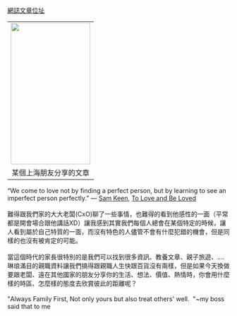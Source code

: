 <a href="https://blog.next-lab.ml/2017/05/next-lab-now-exercise-to-loved-and.html" target="_blank"> 網誌文章位址</a>

<table align="center" cellpadding="0" cellspacing="0" class="tr-caption-container" style="margin-left: auto; margin-right: auto; text-align: center;"><tbody>
<tr><td style="text-align: center;"><a href="https://2.bp.blogspot.com/-xT4AssbOteY/WRSWUl3Hq8I/AAAAAAACfuE/_2ln46Ana1oqsgKzq11MlW6pV9pP2VEHACKgB/s1600/IMG_8363.PNG" imageanchor="1" style="margin-left: auto; margin-right: auto;"><img border="0" height="320" src="https://2.bp.blogspot.com/-xT4AssbOteY/WRSWUl3Hq8I/AAAAAAACfuE/_2ln46Ana1oqsgKzq11MlW6pV9pP2VEHACKgB/s320/IMG_8363.PNG" width="180" /></a></td></tr>
<tr><td class="tr-caption" style="text-align: center;">某個上海朋友分享的文章</td></tr>
</tbody></table>
“We come to love not by finding a perfect person, but by learning to see an imperfect person perfectly.”
  ―
    <a class="authorOrTitle" href="https://www.goodreads.com/author/show/178984.Sam_Keen">Sam Keen</a>,
    <span id="quote_book_link_893954">
      <a class="authorOrTitle" href="https://www.goodreads.com/work/quotes/879178">To Love and Be Loved</a>
    </span><br />
<br />
難得跟我們家的大大老闆(CxO)聊了一些事情，也難得的看到他感性的一面（平常都是開會場合跟他講話XD）讓我感到其實我們每個人總會在某個特定的時候，讓人看到屬於自己特質的一面，而沒有特色的人儘管不會有什麼犯錯的機會，但是同樣的也沒有被肯定的可能。<br />
<br />
當這個時代的家長很特別的是我們可以找到很多資訊、教養文章、親子旅遊、....琳琅滿目的親職資料讓我們搞得跟親職人生快跟百貨沒有兩樣，但是如果今天換做要跟老闆、遠在其他國家的朋友分享你的生活、想法、價值、熱情時，你會用什麼樣的時區、怎麼樣的態度去欣賞彼此的距離呢？<br />
<br />
"Always Family First, Not only yours but also treat others' well.&nbsp; "~my boss said that to me
